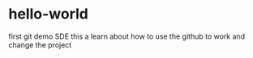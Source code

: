 # hello-world
first git demo
SDE
this a learn about how to use the github to work and change the project
